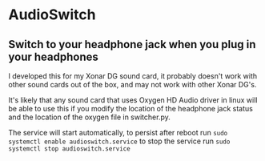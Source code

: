# AudioSwitch

## Switch to your headphone jack when you plug in your headphones

I developed this for my Xonar DG sound card, it probably doesn't work with other sound cards out of the box, and may not work with other Xonar DG's.

It's likely that any sound card that uses Oxygen HD Audio driver in linux will be able to use this if you modify the location of the headphone jack status and the location of the oxygen file in switcher.py. 

The service will start automatically, to persist after reboot run `sudo systemctl enable audioswitch.service` to stop the service run `sudo systemctl stop audioswitch.service`
